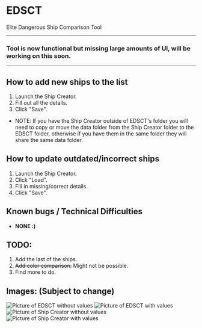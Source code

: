 # EDSCT
Elite Dangerous Ship Comparison Tool

------------------------------------------------------------------------
### Tool is now functional but missing large amounts of UI, will be working on this soon.
------------------------------------------------------------------------



## How to add new ships to the list
1. Launch the Ship Creator.
2. Fill out all the details.
3. Click "Save".
* NOTE: If you have the Ship Creator outside of EDSCT's folder you will need to copy or move the data folder from the Ship Creator folder to the EDSCT folder, otherwise if you have them in the same folder they will share the same data folder.

## How to update outdated/incorrect ships
1. Launch the Ship Creator.
2. Click "Load".
3. Fill in missing/correct details.
4. Click "Save".

## Known bugs / Technical Difficulties

* **NONE :)**

## TODO:
1. Add the last of the ships.
2. ~~Add color comparison.~~ Might not be possible.
3. Find more to do.

## Images: (Subject to change)

![Picture of EDSCT without values](https://puu.sh/waCdH.png)
![Picture of EDSCT with values](https://puu.sh/waCeb.png)
![Picture of Ship Creator without values](https://puu.sh/waCba.png)
![Picture of Ship Creator with values](https://puu.sh/waCmo.png)
